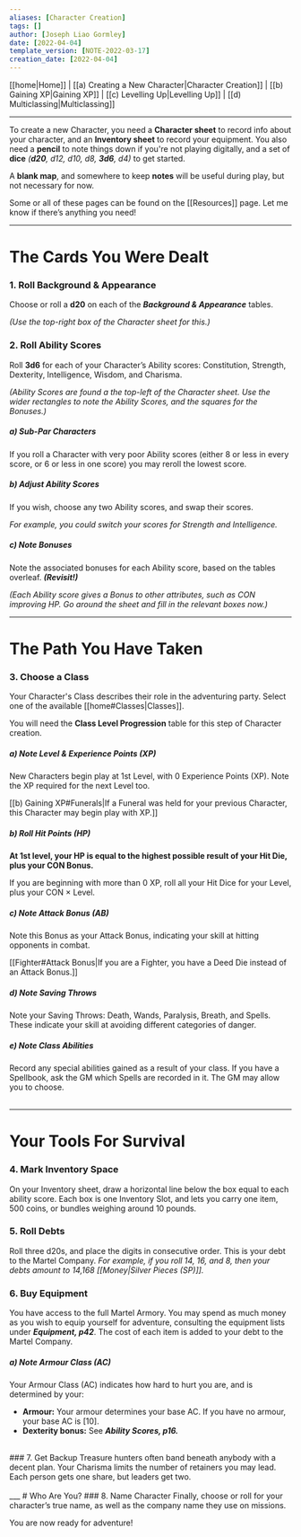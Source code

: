 ```yaml
---
aliases: [Character Creation]
tags: []
author: [Joseph Liao Gormley]
date: [2022-04-04]
template_version: [NOTE-2022-03-17]
creation_date: [2022-04-04]
---
```

[[home|Home]] | [[a) Creating a New Character|Character Creation]] | [[b) Gaining XP|Gaining XP]] | [[c) Levelling Up|Levelling Up]] | [[d) Multiclassing|Multiclassing]]
___
To create a new Character, you need a **Character sheet** to record info about your character, and an **Inventory sheet** to record your equipment. You also need a **pencil** to note things down if you're not playing digitally, and a set of **dice** *(**d20**, d12, d10, d8, **3d6**, d4)* to get started.

A **blank map**, and somewhere to keep **notes** will be useful during play, but not necessary for now.

Some or all of these pages can be found on the [[Resources]] page. Let me know if there’s anything you need!

___
# The Cards You Were Dealt
### 1. Roll Background & Appearance
Choose or roll a **d20** on each of the ***Background & Appearance*** tables.

*(Use the top-right box of the Character sheet for this.)*<!-- #Revisit -->
<br>
### 2. Roll Ability Scores
Roll **3d6** for each of your Character’s Ability scores: Constitution, Strength, Dexterity, Intelligence, Wisdom, and Charisma.

*(Ability Scores are found a the top-left of the Character sheet. Use the wider rectangles to note the Ability Scores, and the squares for the Bonuses.)*

<!--For more information, see ***Ability Scores, OSE p16.***   #Revisit -->

<!-- #### Online Character Generation
Steps 1-3 involve a lot of rolling, so to have those results automatically generated, click here.-->
##### ***a) Sub-Par Characters***
If you roll a Character with very poor Ability scores (either 8 or less in every score, or 6 or less in one score) you may reroll the lowest score.

##### ***b) Adjust Ability Scores***
If you wish, choose any two Ability scores, and swap their scores.

*For example, you could switch your scores for Strength and Intelligence.*

##### ***c) Note Bonuses***
Note the associated bonuses for each Ability score, based on the tables overleaf. ***(Revisit!)***

*(Each Ability score gives a Bonus to other attributes, such as CON improving HP. Go around the sheet and fill in the relevant boxes now.)*<!-- #Revisit -->

___
# The Path You Have Taken
### 3. Choose a Class
Your Character's Class describes their role in the adventuring party. Select one of the available [[home#Classes|Classes]].

You will need the **Class Level Progression** table for this step of Character creation.<!-- #Revisit -->

##### ***a) Note Level & Experience Points (XP)***
New Characters begin play at 1st Level, with 0 Experience Points (XP). Note the XP required for the next Level too.

[[b) Gaining XP#Funerals|If a Funeral was held for your previous Character, this Character may begin play with XP.]]

##### ***b) Roll Hit Points (HP)***
<!-- Your Level Progression table lists your Hit Dice.-->
**At 1st level, your HP is equal to the highest possible result of your Hit Die, plus your CON Bonus.**

If you are beginning with more than 0 XP, roll all your Hit Dice for your Level, plus your CON $\times$ Level.

##### ***c) Note Attack Bonus (AB)***
<!-- Your Level Progression table lists your Attack Bonus. -->
Note this Bonus as your Attack Bonus, indicating your skill at hitting opponents in combat.

[[Fighter#Attack Bonus|If you are a Fighter, you have a Deed Die instead of an Attack Bonus.]]

##### ***d) Note Saving Throws***
Note your Saving Throws<!--, listed in the Level Progression Chart for your class-->: Death, Wands, Paralysis, Breath, and Spells. These indicate your skill at avoiding different categories of danger. <!-- (see ***Saving Throws, OSE p105***).-->

##### ***e) Note Class Abilities***
Record any special abilities gained as a result of your class. If you have a Spellbook, ask the GM which Spells are recorded in it. The GM may allow you to choose.
<br><br>
___
# Your Tools For Survival
### 4. Mark Inventory Space
On your Inventory sheet, draw a horizontal line below the box equal to each ability score. Each box is one Inventory Slot, and lets you carry one item, 500 coins, or bundles weighing around 10 pounds.
<br>
### 5. Roll Debts
Roll three d20s, and place the digits in consecutive order. This is your debt to the Martel Company. *For example, if you roll 14, 16, and 8, then your debts amount to 14,168 [[Money|Silver Pieces (SP)]].*
<br>
### 6. Buy Equipment
You have access to the full Martel Armory. You may spend as much money as you wish to equip yourself for adventure, consulting the equipment lists under ***Equipment, p42***.<!-- #Revisit --> The cost of each item is added to your debt to the Martel Company.

##### ***a) Note Armour Class (AC)***
Your Armour Class (AC) indicates how hard to hurt you are, and is determined by your:
- **Armour:** Your armour determines your base AC. If you have no armour, your base AC is [10].
- **Dexterity bonus:** See ***Ability Scores, p16.*** <!-- #Revisit -->
<br>
### 7. Get Backup
Treasure hunters often band beneath anybody with a decent plan. Your Charisma limits the number of retainers you may lead. Each person gets one share, but leaders get two.
<br><br>
___
# Who Are You?
### 8. Name Character
Finally, choose or roll for your character’s true name, as well as the company name they use on missions.

You are now ready for adventure!


